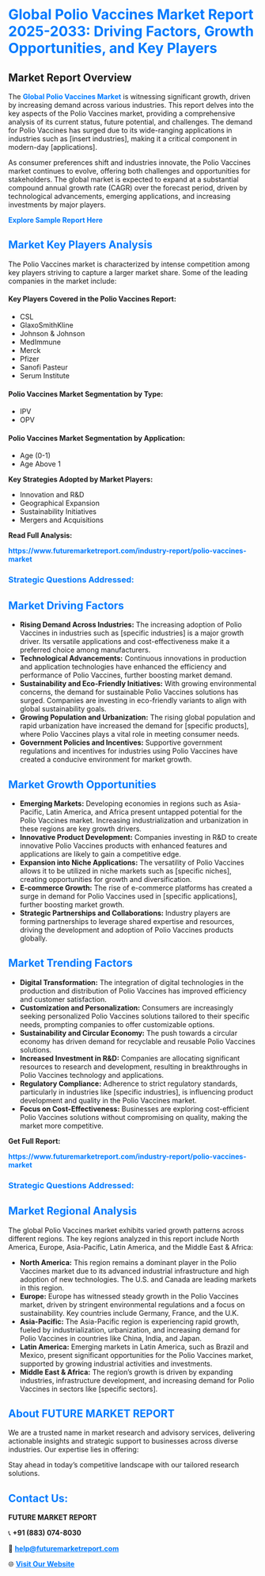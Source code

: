 <h1 style="color: #007BFF;">Global Polio Vaccines Market Report 2025-2033: Driving Factors, Growth Opportunities, and Key Players</h1>

<section id="overview">
<h2>Market Report Overview</h2>
<p>The <a href="https://www.futuremarketreport.com/industry-report/polio-vaccines-market" style="color: #007BFF; text-decoration: none;"><strong>Global Polio Vaccines Market</strong></a> is witnessing significant growth, driven by increasing demand across various industries. This report delves into the key aspects of the Polio Vaccines market, providing a comprehensive analysis of its current status, future potential, and challenges. The demand for Polio Vaccines has surged due to its wide-ranging applications in industries such as [insert industries], making it a critical component in modern-day [applications].</p>
<p>As consumer preferences shift and industries innovate, the Polio Vaccines market continues to evolve, offering both challenges and opportunities for stakeholders. The global market is expected to expand at a substantial compound annual growth rate (CAGR) over the forecast period, driven by technological advancements, emerging applications, and increasing investments by major players.</p>
</section>

<section id="overview">
<p><a href="https://www.futuremarketreport.com/request-sample/reportId=97895" style="color: #007BFF; text-decoration: none;"><strong>Explore Sample Report Here</strong></a></p>
</section>

<section id="key-players">
<h2 style="color: #007BFF;">Market Key Players Analysis</h2>
<p>The Polio Vaccines market is characterized by intense competition among key players striving to capture a larger market share. Some of the leading companies in the market include:</p>
<h4>Key Players Covered in the Polio Vaccines Report:</h4>
<ul><li>CSL</li><li>GlaxoSmithKline</li><li>Johnson &amp; Johnson</li><li>MedImmune</li><li>Merck</li><li>Pfizer</li><li>Sanofi Pasteur</li><li>Serum Institute</li></ul>
<h4>Polio Vaccines Market Segmentation by Type:</h4>
<ul><li>IPV</li><li>OPV</li></ul>

<h4>Polio Vaccines Market Segmentation by Application:</h4>
<ul><li>Age (0-1)</li><li>Age Above 1</li></ul>
<p><strong>Key Strategies Adopted by Market Players:</strong></p>
<ul>
<li>Innovation and R&D</li>
<li>Geographical Expansion</li>
<li>Sustainability Initiatives</li>
<li>Mergers and Acquisitions</li>
</ul>
</section>

<section>
<p><strong>Read Full Analysis: </strong></p><a href="https://www.futuremarketreport.com/industry-report/polio-vaccines-market" style="color: #007BFF; text-decoration: none;"><strong>https://www.futuremarketreport.com/industry-report/polio-vaccines-market</strong></a>
<h3 style="color: #007BFF;">Strategic Questions Addressed:</h3>
</section>

<section id="driving-factors">
<h2 style="color: #007BFF;">Market Driving Factors</h2>
<ul>
<li><strong>Rising Demand Across Industries:</strong> The increasing adoption of Polio Vaccines in industries such as [specific industries] is a major growth driver. Its versatile applications and cost-effectiveness make it a preferred choice among manufacturers.</li>
<li><strong>Technological Advancements:</strong> Continuous innovations in production and application technologies have enhanced the efficiency and performance of Polio Vaccines, further boosting market demand.</li>
<li><strong>Sustainability and Eco-Friendly Initiatives:</strong> With growing environmental concerns, the demand for sustainable Polio Vaccines solutions has surged. Companies are investing in eco-friendly variants to align with global sustainability goals.</li>
<li><strong>Growing Population and Urbanization:</strong> The rising global population and rapid urbanization have increased the demand for [specific products], where Polio Vaccines plays a vital role in meeting consumer needs.</li>
<li><strong>Government Policies and Incentives:</strong> Supportive government regulations and incentives for industries using Polio Vaccines have created a conducive environment for market growth.</li>
</ul>
</section>

<section id="growth-opportunities">
<h2 style="color: #007BFF;">Market Growth Opportunities</h2>
<ul>
<li><strong>Emerging Markets:</strong> Developing economies in regions such as Asia-Pacific, Latin America, and Africa present untapped potential for the Polio Vaccines market. Increasing industrialization and urbanization in these regions are key growth drivers.</li>
<li><strong>Innovative Product Development:</strong> Companies investing in R&D to create innovative Polio Vaccines products with enhanced features and applications are likely to gain a competitive edge.</li>
<li><strong>Expansion into Niche Applications:</strong> The versatility of Polio Vaccines allows it to be utilized in niche markets such as [specific niches], creating opportunities for growth and diversification.</li>
<li><strong>E-commerce Growth:</strong> The rise of e-commerce platforms has created a surge in demand for Polio Vaccines used in [specific applications], further boosting market growth.</li>
<li><strong>Strategic Partnerships and Collaborations:</strong> Industry players are forming partnerships to leverage shared expertise and resources, driving the development and adoption of Polio Vaccines products globally.</li>
</ul>
</section>

<section id="trending-factors">
<h2 style="color: #007BFF;">Market Trending Factors</h2>
<ul>
<li><strong>Digital Transformation:</strong> The integration of digital technologies in the production and distribution of Polio Vaccines has improved efficiency and customer satisfaction.</li>
<li><strong>Customization and Personalization:</strong> Consumers are increasingly seeking personalized Polio Vaccines solutions tailored to their specific needs, prompting companies to offer customizable options.</li>
<li><strong>Sustainability and Circular Economy:</strong> The push towards a circular economy has driven demand for recyclable and reusable Polio Vaccines solutions.</li>
<li><strong>Increased Investment in R&D:</strong> Companies are allocating significant resources to research and development, resulting in breakthroughs in Polio Vaccines technology and applications.</li>
<li><strong>Regulatory Compliance:</strong> Adherence to strict regulatory standards, particularly in industries like [specific industries], is influencing product development and quality in the Polio Vaccines market.</li>
<li><strong>Focus on Cost-Effectiveness:</strong> Businesses are exploring cost-efficient Polio Vaccines solutions without compromising on quality, making the market more competitive.</li>
</ul>
</section>

<section>
<p><strong>Get Full Report: </strong></p><a href="https://www.futuremarketreport.com/industry-report/polio-vaccines-market" style="color: #007BFF; text-decoration: none;"><strong>https://www.futuremarketreport.com/industry-report/polio-vaccines-market</strong></a>
<h3 style="color: #007BFF;">Strategic Questions Addressed:</h3>
</section>


<section id="regional-analysis">
<h2 style="color: #007BFF;">Market Regional Analysis</h2>
<p>The global Polio Vaccines market exhibits varied growth patterns across different regions. The key regions analyzed in this report include North America, Europe, Asia-Pacific, Latin America, and the Middle East & Africa:</p>
<ul>
<li><strong>North America:</strong> This region remains a dominant player in the Polio Vaccines market due to its advanced industrial infrastructure and high adoption of new technologies. The U.S. and Canada are leading markets in this region.</li>
<li><strong>Europe:</strong> Europe has witnessed steady growth in the Polio Vaccines market, driven by stringent environmental regulations and a focus on sustainability. Key countries include Germany, France, and the U.K.</li>
<li><strong>Asia-Pacific:</strong> The Asia-Pacific region is experiencing rapid growth, fueled by industrialization, urbanization, and increasing demand for Polio Vaccines in countries like China, India, and Japan.</li>
<li><strong>Latin America:</strong> Emerging markets in Latin America, such as Brazil and Mexico, present significant opportunities for the Polio Vaccines market, supported by growing industrial activities and investments.</li>
<li><strong>Middle East & Africa:</strong> The region’s growth is driven by expanding industries, infrastructure development, and increasing demand for Polio Vaccines in sectors like [specific sectors].</li>
</ul>
</section>

<footer>
<h2 style="color: #007BFF;">About FUTURE MARKET REPORT</h2>
<p>We are a trusted name in market research and advisory services, delivering actionable insights and strategic support to businesses across diverse industries. Our expertise lies in offering:</p>

<p>Stay ahead in today’s competitive landscape with our tailored research solutions.</p>

<h2 style="color: #007BFF;">Contact Us:</h2>
<p><strong>FUTURE MARKET REPORT</strong></p>
<p>📞 <strong>+91 (883) 074-8030</strong></p>
<p>📧 <strong><a href="mailto:help@futuremarketreport.com" style="color: #007BFF;">help@futuremarketreport.com</a></strong></p>
<p>🌐 <strong><a href="https://www.futuremarketreport.com/" style="color: #007BFF;">Visit Our Website</a></strong></p>
</footer>